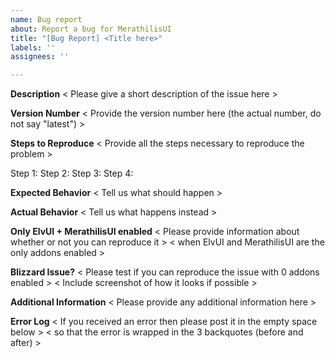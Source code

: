 ```yaml
---
name: Bug report
about: Report a bug for MerathilisUI
title: "[Bug Report] <Title here>"
labels: ''
assignees: ''

---
```


**Description**
< Please give a short description of the issue here >


**Version Number**
< Provide the version number here (the actual number, do not say "latest") >


**Steps to Reproduce**
< Provide all the steps necessary to reproduce the problem >

Step 1:
Step 2:
Step 3:
Step 4:


**Expected Behavior**
< Tell us what should happen >


**Actual Behavior**
< Tell us what happens instead >


**Only ElvUI + MerathilisUI enabled**
< Please provide information about whether or not you can reproduce it >
< when ElvUI and MerathilisUI are the only addons enabled >


**Blizzard Issue?**
< Please test if you can reproduce the issue with 0 addons enabled >
< Include screenshot of how it looks if possible >


**Additional Information**
< Please provide any additional information here >


**Error Log**
< If you received an error then please post it in the empty space below >
< so that the error is wrapped in the 3 backquotes (before and after) >
```

```